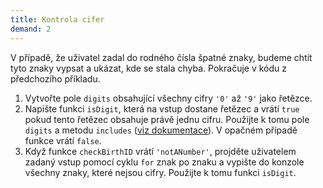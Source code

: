 ```yaml
---
title: Kontrola cifer
demand: 2
---
```


V případě, že uživatel zadal do rodného čísla špatné znaky, budeme chtít tyto znaky vypsat a ukázat, kde se stala chyba. Pokračuje v kódu z předchozího příkladu.

1. Vytvořte pole `digits` obsahující všechny cifry `'0'` až `'9'` jako řetězce.
1. Napište funkci `isDigit`, která na vstup dostane řetězec a vrátí `true` pokud tento řetězec obsahuje právě jednu cifru. Použijte k tomu pole `digits` a metodu `includes` ([viz dokumentace](https://developer.mozilla.org/en-US/docs/Web/JavaScript/Reference/Global_Objects/Array/includes)). V opačném případě funkce vrátí `false`.
1. Když funkce `checkBirthID` vrátí `'notANumber'`, projděte uživatelem zadaný vstup pomocí cyklu `for` znak po znaku a vypište do konzole všechny znaky, které nejsou cifry. Použijte k tomu funkci `isDigit`.

